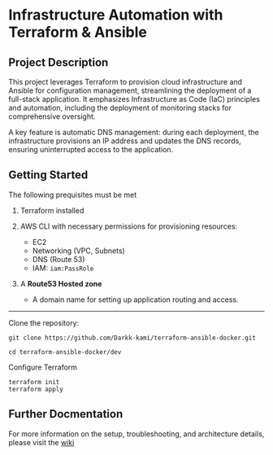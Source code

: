 # Infrastructure Automation with Terraform & Ansible

## Project Description
This project leverages Terraform to provision cloud infrastructure and Ansible for configuration management, streamlining the deployment of a full-stack application. It emphasizes Infrastructure as Code (IaC) principles and automation, including the deployment of monitoring stacks for comprehensive oversight.

A key feature is automatic DNS management: during each deployment, the infrastructure provisions an IP address and updates the DNS records, ensuring uninterrupted access to the application.

## Getting Started
The following prequisites must be met

1. Terraform installed

2. AWS CLI with necessary permissions for provisioning resources:
    * EC2
    * Networking (VPC, Subnets)
    * DNS (Route 53)
    * IAM: `iam:PassRole`

3. A **Route53 Hosted zone**
   * A domain name for setting up application routing and access.
***
Clone the repository:
```
git clone https://github.com/Darkk-kami/terraform-ansible-docker.git

cd terraform-ansible-docker/dev
```
Configure Terraform
```
terraform init
terraform apply
```

## Further Docmentation

For more information on the setup, troubleshooting, and architecture details, please visit the [wiki](https://github.com/Darkk-kami/terraform-ansible-docker/wiki)
